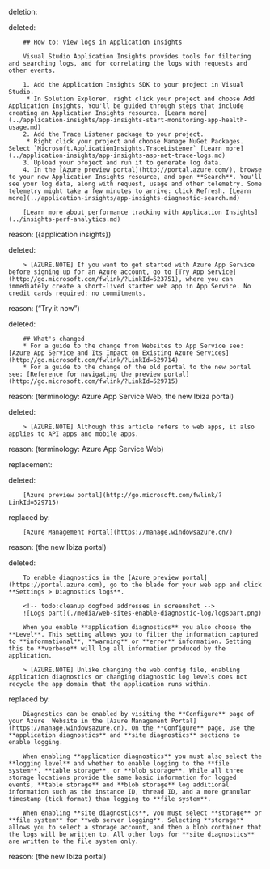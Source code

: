 deletion:

deleted:

		## How to: View logs in Application Insights
		
		Visual Studio Application Insights provides tools for filtering and searching logs, and for correlating the logs with requests and other events.
		
		1. Add the Application Insights SDK to your project in Visual Studio.
		 * In Solution Explorer, right click your project and choose Add Application Insights. You'll be guided through steps that include creating an Application Insights resource. [Learn more](../application-insights/app-insights-start-monitoring-app-health-usage.md)
		2. Add the Trace Listener package to your project.
		 * Right click your project and choose Manage NuGet Packages. Select `Microsoft.ApplicationInsights.TraceListener` [Learn more](../application-insights/app-insights-asp-net-trace-logs.md)
		3. Upload your project and run it to generate log data.
		4. In the [Azure preview portal](http://portal.azure.com/), browse to your new Application Insights resource, and open **Search**. You'll see your log data, along with request, usage and other telemetry. Some telemetry might take a few minutes to arrive: click Refresh. [Learn more](../application-insights/app-insights-diagnostic-search.md)
		
		[Learn more about performance tracking with Application Insights](../insights-perf-analytics.md)

reason: ({application insights})

deleted:

		> [AZURE.NOTE] If you want to get started with Azure App Service before signing up for an Azure account, go to [Try App Service](http://go.microsoft.com/fwlink/?LinkId=523751), where you can immediately create a short-lived starter web app in App Service. No credit cards required; no commitments.

reason: (“Try it now”)

deleted:

		## What's changed
		* For a guide to the change from Websites to App Service see: [Azure App Service and Its Impact on Existing Azure Services](http://go.microsoft.com/fwlink/?LinkId=529714)
		* For a guide to the change of the old portal to the new portal see: [Reference for navigating the preview portal](http://go.microsoft.com/fwlink/?LinkId=529715)

reason: (terminology: Azure App Service Web, the new Ibiza portal)

deleted:

		> [AZURE.NOTE] Although this article refers to web apps, it also applies to API apps and mobile apps.


reason: (terminology: Azure App Service Web)

replacement:

deleted:

		[Azure preview portal](http://go.microsoft.com/fwlink/?LinkId=529715)

replaced by:

		[Azure Management Portal](https://manage.windowsazure.cn/)

reason: (the new Ibiza portal)

deleted:

		To enable diagnostics in the [Azure preview portal](https://portal.azure.com), go to the blade for your web app and click **Settings > Diagnostics logs**.
		
		<!-- todo:cleanup dogfood addresses in screenshot -->
		![Logs part](./media/web-sites-enable-diagnostic-log/logspart.png)
		
		When you enable **application diagnostics** you also choose the **Level**. This setting allows you to filter the information captured to **informational**, **warning** or **error** information. Setting this to **verbose** will log all information produced by the application.
		
		> [AZURE.NOTE] Unlike changing the web.config file, enabling Application diagnostics or changing diagnostic log levels does not recycle the app domain that the application runs within.

replaced by:

		Diagnostics can be enabled by visiting the **Configure** page of your Azure  Website in the [Azure Management Portal](https://manage.windowsazure.cn). On the **Configure** page, use the **application diagnostics** and **site diagnostics** sections to enable logging.
		
		When enabling **application diagnostics** you must also select the **logging level** and whether to enable logging to the **file system**, **table storage**, or **blob storage**. While all three storage locations provide the same basic information for logged events, **table storage** and **blob storage** log additional information such as the instance ID, thread ID, and a more granular timestamp (tick format) than logging to **file system**.
		
		When enabling **site diagnostics**, you must select **storage** or **file system** for **web server logging**. Selecting **storage** allows you to select a storage account, and then a blob container that the logs will be written to. All other logs for **site diagnostics** are written to the file system only.

reason: (the new Ibiza portal)

